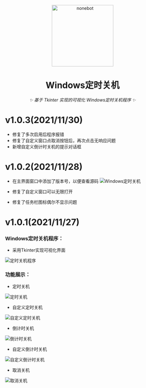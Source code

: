 <p align="center">
  <a href="https://github.com/cjladmin"><img src="https://avatars.githubusercontent.com/u/53791401?v=4" width="200" height="200" alt="nonebot"></a>
</p>

<div align="center">

# Windows定时关机

_✨ 基于 Tkinter 实现的可视化 Windows定时关机程序 ✨_

</div>

# v1.0.3(2021/11/30)

 - 修复了多次启用后程序报错
 - 修复了自定义窗口点取消按钮后，再次点击无响应问题
 - 新增自定义倒计时关机的提示对话框

# v1.0.2(2021/11/28)

 - 在主界面窗口中添加了版本号，以便查看源码
 ![Windows定时关机](https://user-images.githubusercontent.com/53791401/144046035-94e4692a-9b56-4f37-aff9-5681852c36ae.jpg)

 - 修复了自定义窗口可以无限打开
 - 修复了任务栏图标偶尔不显示问题

# v1.0.1(2021/11/27)

### Windows定时关机程序：

 - 采用Tkinter实现可视化界面

![定时关机程序](https://user-images.githubusercontent.com/53791401/143844868-0b4bd4c0-0e93-4c65-9734-0af2be51d99e.jpg)

### 功能展示：

 - 定时关机

![定时关机](https://user-images.githubusercontent.com/53791401/143845171-f4646a70-ed47-460d-beb3-59bcf2e67234.jpg)
 - 自定义定时关机

![自定义定时关机](https://user-images.githubusercontent.com/53791401/143845329-3ba54f9e-170f-4e9c-a602-1eb9fe186586.jpg)

 - 倒计时关机

![倒计时关机](https://user-images.githubusercontent.com/53791401/143845368-d7e7fc54-acc6-41b5-be78-6ab1e57af7a1.jpg)
 - 自定义倒计时关机

![自定义倒计时关机](https://user-images.githubusercontent.com/53791401/143845407-7362c3e1-b2ca-4eb5-99b3-e1d577bd5118.jpg)

 - 取消关机

![取消关机](https://user-images.githubusercontent.com/53791401/143852024-2a2334d3-703f-41a1-9a21-507cfd23463e.jpg)
